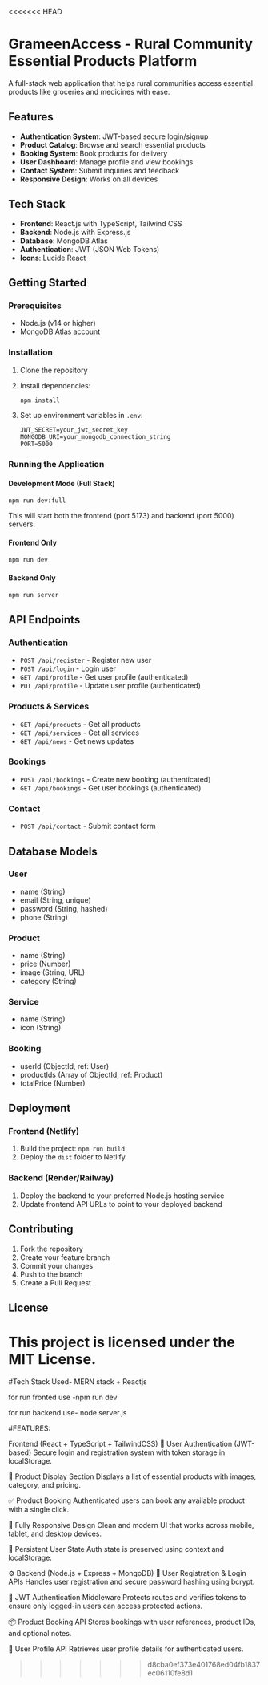 <<<<<<< HEAD
# GrameenAccess - Rural Community Essential Products Platform

A full-stack web application that helps rural communities access essential products like groceries and medicines with ease.

## Features

- **Authentication System**: JWT-based secure login/signup
- **Product Catalog**: Browse and search essential products
- **Booking System**: Book products for delivery
- **User Dashboard**: Manage profile and view bookings
- **Contact System**: Submit inquiries and feedback
- **Responsive Design**: Works on all devices

## Tech Stack

- **Frontend**: React.js with TypeScript, Tailwind CSS
- **Backend**: Node.js with Express.js
- **Database**: MongoDB Atlas
- **Authentication**: JWT (JSON Web Tokens)
- **Icons**: Lucide React

## Getting Started

### Prerequisites

- Node.js (v14 or higher)
- MongoDB Atlas account

### Installation

1. Clone the repository
2. Install dependencies:
   ```bash
   npm install
   ```

3. Set up environment variables in `.env`:
   ```
   JWT_SECRET=your_jwt_secret_key
   MONGODB_URI=your_mongodb_connection_string
   PORT=5000
   ```

### Running the Application

#### Development Mode (Full Stack)
```bash
npm run dev:full
```
This will start both the frontend (port 5173) and backend (port 5000) servers.

#### Frontend Only
```bash
npm run dev
```

#### Backend Only
```bash
npm run server
```

## API Endpoints

### Authentication
- `POST /api/register` - Register new user
- `POST /api/login` - Login user
- `GET /api/profile` - Get user profile (authenticated)
- `PUT /api/profile` - Update user profile (authenticated)

### Products & Services
- `GET /api/products` - Get all products
- `GET /api/services` - Get all services
- `GET /api/news` - Get news updates

### Bookings
- `POST /api/bookings` - Create new booking (authenticated)
- `GET /api/bookings` - Get user bookings (authenticated)

### Contact
- `POST /api/contact` - Submit contact form

## Database Models

### User
- name (String)
- email (String, unique)
- password (String, hashed)
- phone (String)

### Product
- name (String)
- price (Number)
- image (String, URL)
- category (String)

### Service
- name (String)
- icon (String)

### Booking
- userId (ObjectId, ref: User)
- productIds (Array of ObjectId, ref: Product)
- totalPrice (Number)

## Deployment

### Frontend (Netlify)
1. Build the project: `npm run build`
2. Deploy the `dist` folder to Netlify

### Backend (Render/Railway)
1. Deploy the backend to your preferred Node.js hosting service
2. Update frontend API URLs to point to your deployed backend

## Contributing

1. Fork the repository
2. Create your feature branch
3. Commit your changes
4. Push to the branch
5. Create a Pull Request

## License

This project is licensed under the MIT License.
=======
#Tech Stack Used- MERN stack + Reactjs

for run fronted use -npm run dev

for run backend use- node server.js

#FEATURES:

Frontend (React + TypeScript + TailwindCSS) 🔐 User Authentication (JWT-based) Secure login and registration system with token storage in localStorage.

🛒 Product Display Section Displays a list of essential products with images, category, and pricing.

✅ Product Booking Authenticated users can book any available product with a single click.

📱 Fully Responsive Design Clean and modern UI that works across mobile, tablet, and desktop devices.

🔄 Persistent User State Auth state is preserved using context and localStorage.

⚙ Backend (Node.js + Express + MongoDB) 👥 User Registration & Login APIs Handles user registration and secure password hashing using bcrypt.

🔐 JWT Authentication Middleware Protects routes and verifies tokens to ensure only logged-in users can access protected actions.

📦 Product Booking API Stores bookings with user references, product IDs, and optional notes.

📄 User Profile API Retrieves user profile details for authenticated users.
>>>>>>> d8cba0ef373e401768ed04fb1837ec06110fe8d1
